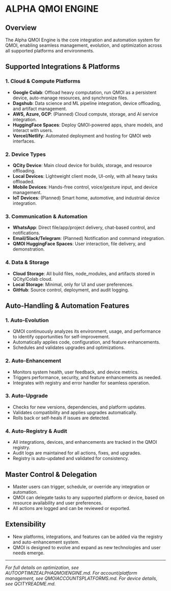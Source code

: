 # ALPHA QMOI ENGINE

## Overview
The Alpha QMOI Engine is the core integration and automation system for QMOI, enabling seamless management, evolution, and optimization across all supported platforms and environments.

## Supported Integrations & Platforms

### 1. Cloud & Compute Platforms
- **Google Colab**: Offload heavy computation, run QMOI as a persistent device, auto-manage resources, and synchronize files.
- **Dagshub**: Data science and ML pipeline integration, device offloading, and artifact management.
- **AWS, Azure, GCP**: (Planned) Cloud compute, storage, and AI service integration.
- **HuggingFace Spaces**: Deploy QMOI-powered apps, share models, and interact with users.
- **Vercel/Netlify**: Automated deployment and hosting for QMOI web interfaces.

### 2. Device Types
- **QCity Device**: Main cloud device for builds, storage, and resource offloading.
- **Local Devices**: Lightweight client mode, UI-only, with all heavy tasks offloaded.
- **Mobile Devices**: Hands-free control, voice/gesture input, and device management.
- **IoT Devices**: (Planned) Smart home, automotive, and industrial device integration.

### 3. Communication & Automation
- **WhatsApp**: Direct file/app/project delivery, chat-based control, and notifications.
- **Email/Slack/Telegram**: (Planned) Notification and command integration.
- **QMOI HuggingFace Spaces**: User interaction, file delivery, and demonstration.

### 4. Data & Storage
- **Cloud Storage**: All build files, node_modules, and artifacts stored in QCity/Colab cloud.
- **Local Storage**: Minimal, only for UI and user preferences.
- **GitHub**: Source control, deployment, and audit logging.

## Auto-Handling & Automation Features

### 1. Auto-Evolution
- QMOI continuously analyzes its environment, usage, and performance to identify opportunities for self-improvement.
- Automatically applies code, configuration, and feature enhancements.
- Schedules and validates upgrades and optimizations.

### 2. Auto-Enhancement
- Monitors system health, user feedback, and device metrics.
- Triggers performance, security, and feature enhancements as needed.
- Integrates with registry and error handler for seamless operation.

### 3. Auto-Upgrade
- Checks for new versions, dependencies, and platform updates.
- Validates compatibility and applies upgrades automatically.
- Rolls back or self-heals if issues are detected.

### 4. Auto-Registry & Audit
- All integrations, devices, and enhancements are tracked in the QMOI registry.
- Audit logs are maintained for all actions, fixes, and upgrades.
- Registry is auto-updated and validated for consistency.

## Master Control & Delegation
- Master users can trigger, schedule, or override any integration or automation.
- QMOI can delegate tasks to any supported platform or device, based on resource availability and user preferences.
- All actions are logged and can be reviewed or exported.

## Extensibility
- New platforms, integrations, and features can be added via the registry and auto-enhancement system.
- QMOI is designed to evolve and expand as new technologies and user needs emerge.

---

*For full details on optimization, see AUTOOPTIMIZEALPHAQMOIENGINE.md. For account/platform management, see QMOIACCOUNTSPLATFORMS.md. For device details, see QCITYREADME.md.* 